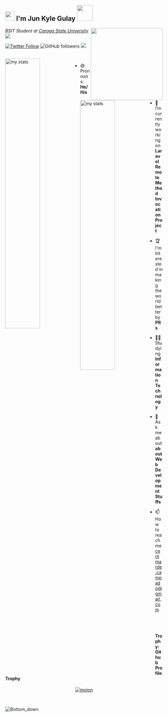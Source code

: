 <!-- Greet Line Comes Here -->
<h2><img src="https://emojis.slackmojis.com/emojis/images/1531849430/4246/blob-sunglasses.gif?1531849430" width="30"/> I'm Jun Kyle Gulay <img src="https://media.giphy.com/media/12oufCB0MyZ1Go/giphy.gif" width="50"></h2>
<img align='right' src="https://media.giphy.com/media/M9gbBd9nbDrOTu1Mqx/giphy.gif" width="230">
<p><em>BSIT Student at <a href="https://www.carsu.edu.ph/">Caraga State University
</a><img src="https://upload.wikimedia.org/wikipedia/en/3/34/Caraga_State_University.png width="30"> 
</em></p>

[![Twitter Follow](https://img.shields.io/twitter/follow/kayelonly?label=Follow)](https://twitter.com/intent/follow?screen_name=kayelonly)
![GitHub followers](https://img.shields.io/github/followers/Kayel2?label=Follow&style=social)
![](https://visitor-badge.glitch.me/badge?page_id=Kayel2.Kayel2)



<br>

<!-- -->

<img alt="my stats" align="left" width="47%" src="https://github-readme-stats.vercel.app/api/top-langs/?username=Kayel2&layout=compact"/>
<img alt="my stats" align="left" width="47%"  src="https://github-readme-stats.vercel.app/api?username=Kayel2&&show_icons=true&bg_color=00000000" />





<!-- About Me Section Here -->


- 😄 Pronouns: **He/His**
  
- 🌱 I’m currently working on **Laravel Remote Method Invocation Project**
  
- 🏆 I'm Interested in making the world better by **PRs**
  
- 👨‍🎓 Studying **Information Technology**
  
- 💬 Ask me about **about Web Development Stuffs**
  
- 📫 How to reach me centmarde.campado@gmail.com

<br>



<br>

#### Trophy: Github Profile Trophy

<p align="center"> 
  <a href="https://github.com/ryo-ma/github-profile-trophy"><img src="https://github-profile-trophy.vercel.app/?username=Kayel2&row=1&column=9" alt="moion" /></a>
</p>

<br>


![Bottom_down](https://github.com/centmarde/centmarde/assets/159101935/aecdf82d-fe75-4add-9b17-9e0d5961fd8c)
